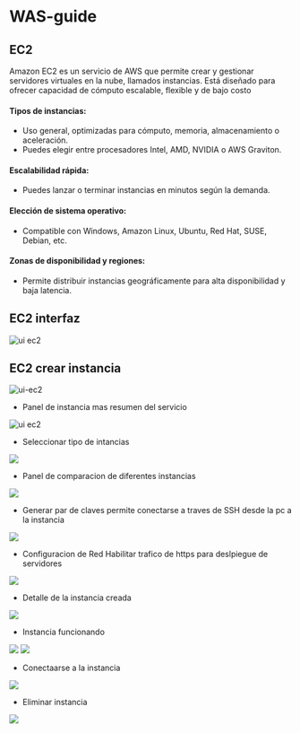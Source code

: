 # WAS-guide

## EC2
Amazon EC2 es un servicio de AWS que permite crear y gestionar servidores virtuales en la nube, llamados instancias. Está diseñado para ofrecer capacidad de cómputo escalable, flexible y de bajo costo
#### Tipos de instancias:
- Uso general, optimizadas para cómputo, memoria, almacenamiento o aceleración.
- Puedes elegir entre procesadores Intel, AMD, NVIDIA o AWS Graviton.
#### Escalabilidad rápida:
- Puedes lanzar o terminar instancias en minutos según la demanda.
#### Elección de sistema operativo:
- Compatible con Windows, Amazon Linux, Ubuntu, Red Hat, SUSE, Debian, etc.
#### Zonas de disponibilidad y regiones:
- Permite distribuir instancias geográficamente para alta disponibilidad y baja latencia.
## EC2 interfaz
<img src="/UI_aws/EC2_UI.png" alt="ui ec2"/>

## EC2 crear instancia
<img src="/UI_aws/EC2_UI_crear_instancia.png" alt="ui-ec2">

- Panel de instancia mas resumen del servicio
<img src="/UI_aws/EC2_UI_instancias_panel.png.png" alt="ui ec2"/>

- Seleccionar tipo de intancias
<img src="/UI_aws/EC2_UI_instancias.png">

- Panel de comparacion de diferentes instancias
<img src="/UI_aws/EC2_UI_comparacion_intancias.png">

- Generar par de claves
permite conectarse a traves de SSH desde la pc a la instancia
<img src="/UI_aws/EC2_UI_par_claves.png">

- Configuracion de Red
Habilitar trafico de https para deslpiegue de servidores
<img src="/UI_aws/EC2_UI_redes.png">

- Detalle de la instancia creada
<img src="/UI_aws/EC2_UI_instancia_detalle.png">

- Instancia funcionando
<img src="/UI_aws/EC2_UI_instancia_detalle_1.png">
<img src="/UI_aws/EC2_UI_instancia_detalle_2.png">

- Conectaarse a la instancia
<img src="/UI_aws/EC2_UI_instancia_coneccion.png">

- Eliminar instancia
<img src="/UI_aws/EC2_UI_intancian_eleminar.png">